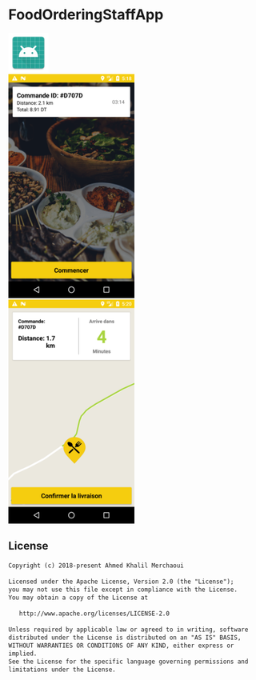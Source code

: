 # FoodOrderingStaffApp
<img alt="Logo" src="app/src/main/res/mipmap-xxxhdpi/ic_launcher.png" width="80">

<div>
<img alt="App image" src="screenshots/Screenshot_1522862299.png" width="50%">
<img alt="App image" src="screenshots/Screenshot_1522862407.png" width="50%">
</div>

## License

    Copyright (c) 2018-present Ahmed Khalil Merchaoui

    Licensed under the Apache License, Version 2.0 (the "License");
    you may not use this file except in compliance with the License.
    You may obtain a copy of the License at
    
       http://www.apache.org/licenses/LICENSE-2.0
    
    Unless required by applicable law or agreed to in writing, software
    distributed under the License is distributed on an "AS IS" BASIS,
    WITHOUT WARRANTIES OR CONDITIONS OF ANY KIND, either express or implied.
    See the License for the specific language governing permissions and
    limitations under the License.
